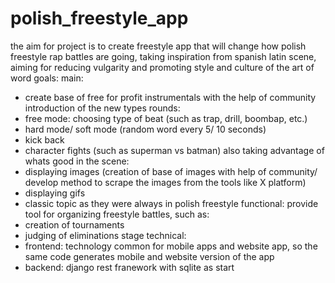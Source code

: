 # polish_freestyle_app


the aim for project is to create freestyle app that will change how polish freestyle rap battles are going, taking inspiration from spanish latin scene, aiming for reducing vulgarity and promoting style and culture of the art of word
goals:
main:
- create base of free for profit instrumentals with the help of community
introduction of the new types rounds:
- free mode: choosing type of beat (such as trap, drill, boombap, etc.)
- hard mode/ soft mode (random word every 5/ 10 seconds)
- kick back
- character fights (such as superman vs batman)
also taking advantage of whats good in the scene:
- displaying images (creation of base of images with help of community/ develop method to scrape the images from the tools like X platform)
- displaying gifs
- classic topic as they were always in polish freestyle
functional:
provide tool for organizing freestyle battles, such as:
- creation of tournaments
- judging of eliminations stage
technical:
- frontend: technology common for mobile apps and website app, so the same code generates mobile and website version of the app
- backend: django rest franework with sqlite as start
